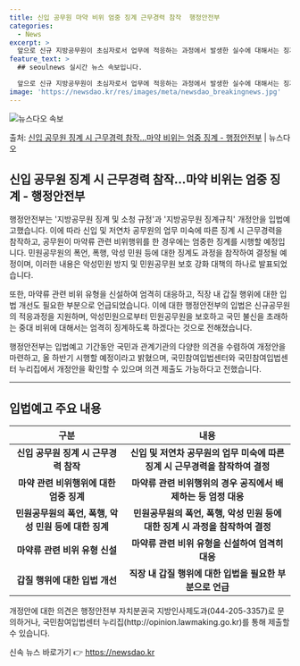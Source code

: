 ```yaml
---
title: 신입 공무원 마약 비위 엄중 징계 근무경력 참작  행정안전부
categories:
  - News
excerpt: >
  앞으로 신규 지방공무원이 초심자로서 업무에 적응하는 과정에서 발생한 실수에 대해서는 징계 정도를 정할 때 근…
feature_text: >
  ## seoulnews 실시간 뉴스 속보입니다.

  앞으로 신규 지방공무원이 초심자로서 업무에 적응하는 과정에서 발생한 실수에 대해서는 징계 정도를 정할 때 근…
image: 'https://newsdao.kr/res/images/meta/newsdao_breakingnews.jpg'
---
```


![뉴스다오 속보](https://newsdao.kr/res/images/meta/newsdao_breakingnews.jpg)

<p>출처: <a href="https://newsdao.kr/3943" rel="dofollow">신입 공무원 징계 시 근무경력 참작…마약 비위는 엄중 징계 - 행정안전부</a> | 뉴스다오</p>

<h2 data-ke-size="size26">신입 공무원 징계 시 근무경력 참작…마약 비위는 엄중 징계 - 행정안전부</h2>

<p data-ke-size="size16">행정안전부는 '지방공무원 징계 및 소청 규정'과 '지방공무원 징계규칙' 개정안을 입법예고했습니다. 이에 따라 신입 및 저연차 공무원의 업무 미숙에 따른 징계 시 근무경력을 참작하고, 공무원이 마약류 관련 비위행위를 한 경우에는 엄중한 징계를 시행할 예정입니다. 민원공무원의 폭언, 폭행, 악성 민원 등에 대한 징계도 과정을 참작하여 결정될 예정이며, 이러한 내용은 악성민원 방지 및 민원공무원 보호 강화 대책의 하나로 발표되었습니다.</p>

<p data-ke-size="size16">또한, 마약류 관련 비위 유형을 신설하여 엄격히 대응하고, 직장 내 갑질 행위에 대한 입법 개선도 필요한 부분으로 언급되었습니다. 이에 대한 행정안전부의 입법은 신규공무원의 적응과정을 지원하며, 악성민원으로부터 민원공무원을 보호하고 국민 불신을 초래하는 중대 비위에 대해서는 엄격히 징계하도록 하겠다는 것으로 전해졌습니다.</p>

<p data-ke-size="size16">행정안전부는 입법예고 기간동안 국민과 관계기관의 다양한 의견을 수렴하여 개정안을 마련하고, 올 하반기 시행할 예정이라고 밝혔으며, 국민참여입법센터와 국민참여입법센터 누리집에서 개정안을 확인할 수 있으며 의견 제출도 가능하다고 전했습니다.</p>

<hr>

<h2 data-ke-size="size26">입법예고 주요 내용</h2>

<table>
<thead>
<tr>
<th style="text-align: center;">구분</th>
<th style="text-align: center;">내용</th>
</tr>
</thead>
<tbody>
<tr>
<td style="text-align: center; height: 17px;"><b>신입 공무원 징계 시 근무경력 참작</b></td>
<td style="text-align: center; height: 17px;"><b>신입 및 저연차 공무원의 업무 미숙에 따른 징계 시 근무경력을 참작하여 결정</b></td>
</tr>
<tr>
<td style="text-align: center; height: 17px;"><b>마약 관련 비위행위에 대한 엄중 징계</b></td>
<td style="text-align: center; height: 17px;"><b>마약류 관련 비위행위의 경우 공직에서 배제하는 등 엄정 대응</b></td>
</tr>
<tr>
<td style="text-align: center; height: 17px;"><b>민원공무원의 폭언, 폭행, 악성 민원 등에 대한 징계</b></td>
<td style="text-align: center; height: 17px;"><b>민원공무원의 폭언, 폭행, 악성 민원 등에 대한 징계 시 과정을 참작하여 결정</b></td>
</tr>
<tr>
<td style="text-align: center; height: 17px;"><b>마약류 관련 비위 유형 신설</b></td>
<td style="text-align: center; height: 17px;"><b>마약류 관련 비위 유형을 신설하여 엄격히 대응</b></td>
</tr>
<tr>
<td style="text-align: center; height: 17px;"><b>갑질 행위에 대한 입법 개선</b></td>
<td style="text-align: center; height: 17px;"><b>직장 내 갑질 행위에 대한 입법을 필요한 부분으로 언급</b></td>
</tr>
</tbody>
</table>

<p data-ke-size="size16">개정안에 대한 의견은 행정안전부 자치분권국 지방인사제도과(044-205-3357)로 문의하거나, 국민참여입법센터 누리집(http://opinion.lawmaking.go.kr)를 통해 제출할 수 있습니다.</p>
 

신속 뉴스 바로가기 👉 <a href="https://newsdao.kr" rel="dofollow">https://newsdao.kr</a>


